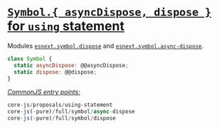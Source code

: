 # [`Symbol.{ asyncDispose, dispose }` for `using` statement](https://github.com/tc39/proposal-using-statement)
Modules [`esnext.symbol.dispose`](/packages/core-js/modules/esnext.symbol.dispose.js) and [`esnext.symbol.async-dispose`](/packages/core-js/modules/esnext.symbol.async-dispose.js).
```js
class Symbol {
  static asyncDispose: @@asyncDispose;
  static dispose: @@dispose;
}
```
[*CommonJS entry points:*](/docs/Usage.md#commonjs-api)
```js
core-js/proposals/using-statement
core-js(-pure)/full/symbol/async-dispose
core-js(-pure)/full/symbol/dispose
```